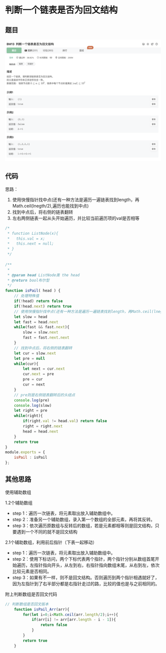 # 判断一个链表是否为回文结构

## 题目

![image-20221213231754706](image/image-20221213231754706.png)

## 代码

思路：

1. 使用快慢指针找中点(还有一种方法是遍历一遍链表找到length，再Math.ceil(lnegth/2),遍历也能找到中点)
2. 找到中点后，将右侧的链表翻转
3. 左右两侧链表一起从头开始遍历，并比较当前遍历项的val是否相等

```jsx
/*
 * function ListNode(x){
 *   this.val = x;
 *   this.next = null;
 * }
 */

/**
 * 
 * @param head ListNode类 the head
 * @return bool布尔型
 */
function isPail( head ) {
    // 处理特殊值
    if(!head) return false
    if(!head.next) return true
    // 使用快慢指针找中点(还有一种方法是遍历一遍链表找到length，再Math.ceil(lnegth/2),遍历也能找到中点)
    let slow = head
    let fast = head.next
    while(fast && fast.next){
        slow = slow.next
        fast = fast.next.next
    }
    // 找到中点后，将右侧的链表翻转
    let cur = slow.next
    let pre = null
    while(cur){
        let next = cur.next
        cur.next = pre
        pre = cur
        cur = next
    }
    // pre则是右侧链表翻转后的头结点
    console.log(pre)
    console.log(slow)
    let right = pre
    while(right){
        if(right.val != head.val) return false
        right = right.next
        head = head.next
    }
    return true
}
module.exports = {
    isPail : isPail
};
```

## 其他思路

使用辅助数组

1.2个辅助数组

- step 1：遍历一次链表，将元素取出放入辅助数组中。
- step 2：准备另一个辅助数组，录入第一个数组的全部元素，再将其反转。
- step 3：依次遍历原数组与反转后的数组，若是元素都相等则是回文结构，只要遇到一个不同的就不是回文结构

2.1个辅助数组，利用前后指针（下表一起移动）

- step 1：遍历一次链表，将元素取出放入辅助数组中。
- step 2：使用下标访问，两个下标代表两个指针，两个指针分别从数组首尾开始遍历，左指针指向开头，从左到右，右指针指向数组末尾，从右到左，依次比较元素是否相同。
- step 3：如果有不一样，则不是回文结构。否则遍历到两个指针相遇就好了，因为左指针到了右半部分都是右指针走过的路，比较的值也是与之前相同的。

附上判断数组是否回文代码

```jsx
// 判断数组是否回文版本
    function isPail_Arr(arr){
        for(let i=0;i<Math.ceil(arr.length/2);i++){ 
            if(arr[i] != arr[arr.length - i - 1]){
                return false
            }
        }
        return true
    }
```